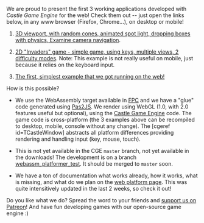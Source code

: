 We are proud to present the first 3 working applications developed with _Castle Game Engine_ for the web! Check them out -- just open the links below, in any www browser (Firefox, Chrome...), on desktop or mobile!

1. [3D viewport, with random cones, animated spot light, dropping boxes with physics, Examine camera navigation](https://castle-engine.io/web-demos/simplest_viewport).

2. [2D "Invaders" game - simple game, using keys, multiple views, 2 difficulty modes](https://castle-engine.io/web-demos/simplest_invaders). Note: This example is not really useful on mobile, just because it relies on the keyboard input.

3. [The first, simplest example that we got running on the web!](https://castle-engine.io/web-demos/simplest)

How is this possible?

- We use the WebAssembly target available in [FPC](https://www.freepascal.org/) and we have a "glue" code generated using [Pas2JS](https://getpas2js.freepascal.org/). We render using WebGL (1.0, with 2.0 features useful but optional), using the [Castle Game Engine](https://castle-engine.io/) code. The game code is cross-platform (the 3 examples above can be recompiled to desktop, mobile, console without any change). The [cgeref id=TCastleWindow] abstracts all platform differences providing rendering and handling input (key, mouse, touch).

- This is not yet available in the CGE `master` branch, not yet available in the downloads! The development is on a branch [webassm_platformer_test](https://github.com/castle-engine/castle-engine/tree/webassm_platformer_test). It should be merged to `master` soon.

- We have a ton of documentation what works already, how it works, what is missing, and what do we plan on the [web platform page](https://castle-engine.io/web). This was quite intensitively updated in the last 2 weeks, so check it out!

Do you like what we do? Spread the word to your friends and [support us on Patreon](https://www.patreon.com/castleengine)! And have fun developing games with our open-source game engine :)

